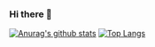 ### Hi there 👋

[![Anurag's github stats](https://github-readme-stats.vercel.app/api?username=hiroki-kondo-git)](https://github.com/anuraghazra/github-readme-stats)
[![Top Langs](https://github-readme-stats.vercel.app/api/top-langs/?username=hiroki-kondo-git&layout=compact)](https://github.com/anuraghazra/github-readme-stats)

<!--
**hiroki-kondo-git/hiroki-kondo-git** is a ✨ _special_ ✨ repository because its `README.md` (this file) appears on your GitHub profile.

Here are some ideas to get you started:

- 🔭 I’m currently working on ...
- 🌱 I’m currently learning ...
- 👯 I’m looking to collaborate on ...
- 🤔 I’m looking for help with ...
- 💬 Ask me about ...
- 📫 How to reach me: ...
- 😄 Pronouns: ...
- ⚡ Fun fact: ...
-->
